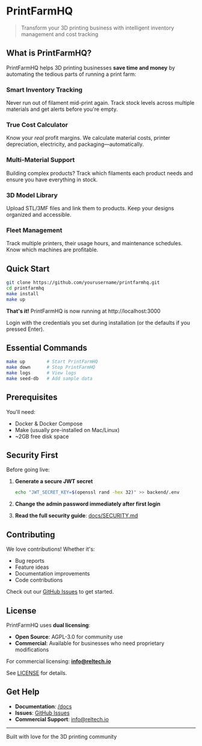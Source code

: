 # PrintFarmHQ

> Transform your 3D printing business with intelligent inventory management and cost tracking

## What is PrintFarmHQ?

PrintFarmHQ helps 3D printing businesses **save time and money** by automating the tedious parts of running a print farm:

### Smart Inventory Tracking
Never run out of filament mid-print again. Track stock levels across multiple materials and get alerts before you're empty.

### True Cost Calculator
Know your *real* profit margins. We calculate material costs, printer depreciation, electricity, and packaging—automatically.

### Multi-Material Support
Building complex products? Track which filaments each product needs and ensure you have everything in stock.

### 3D Model Library
Upload STL/3MF files and link them to products. Keep your designs organized and accessible.

### Fleet Management
Track multiple printers, their usage hours, and maintenance schedules. Know which machines are profitable.

## Quick Start

```bash
git clone https://github.com/yourusername/printfarmhq.git
cd printfarmhq
make install
make up
```

**That's it!** PrintFarmHQ is now running at http://localhost:3000

Login with the credentials you set during installation (or the defaults if you pressed Enter).

## Essential Commands

```bash
make up        # Start PrintFarmHQ
make down      # Stop PrintFarmHQ
make logs      # View logs
make seed-db   # Add sample data
```

## Prerequisites

You'll need:
- Docker & Docker Compose
- Make (usually pre-installed on Mac/Linux)
- ~2GB free disk space

## Security First

Before going live:

1. **Generate a secure JWT secret**
   ```bash
   echo "JWT_SECRET_KEY=$(openssl rand -hex 32)" >> backend/.env
   ```

2. **Change the admin password immediately after first login**

3. **Read the full security guide**: [docs/SECURITY.md](docs/SECURITY.md)

## Contributing

We love contributions! Whether it's:
- Bug reports
- Feature ideas
- Documentation improvements
- Code contributions

Check out our [GitHub Issues](https://github.com/yourusername/printfarmhq/issues) to get started.

## License

PrintFarmHQ uses **dual licensing**:

- **Open Source**: AGPL-3.0 for community use
- **Commercial**: Available for businesses who need proprietary modifications

For commercial licensing: **info@reltech.io**

See [LICENSE](LICENSE) for details.

## Get Help

- **Documentation**: [/docs](docs/)
- **Issues**: [GitHub Issues](https://github.com/yourusername/printfarmhq/issues)
- **Commercial Support**: info@reltech.io

---

Built with love for the 3D printing community
